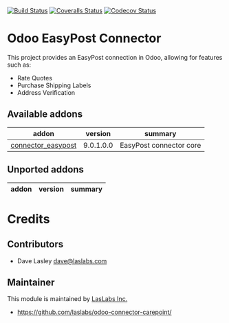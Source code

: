 [![Build Status](https://travis-ci.org/laslabs/odoo-connector-easypost.svg?branch=9.0)](https://travis-ci.org/laslabs/odoo-connector-easypost?branch=9.0)
[![Coveralls Status](https://coveralls.io/repos/laslabs/odoo-connector-easypost/badge.png?branch=9.0)](https://coveralls.io/r/laslabs/odoo-connector-easypost?branch=9.0)
[![Codecov Status](https://codecov.io/gh/laslabs/odoo-connector-easypost/branch/9.0/graph/badge.svg)](https://codecov.io/gh/laslabs/odoo-connector-easypost)

Odoo EasyPost Connector
=======================

This project provides an EasyPost connection in Odoo, allowing for features such as:

 - Rate Quotes
 - Purchase Shipping Labels
 - Address Verification

 
[//]: # (addons)
Available addons
----------------
addon | version | summary
--- | --- | ---
[connector_easypost](connector_easypost/) | 9.0.1.0.0 | EasyPost connector core


Unported addons
---------------
addon | version | summary
--- | --- | ---


[//]: # (end addons)

Credits
=======

Contributors
------------

* Dave Lasley <dave@laslabs.com>

Maintainer
----------

This module is maintained by [LasLabs Inc.](https://laslabs.com)

* https://github.com/laslabs/odoo-connector-carepoint/
